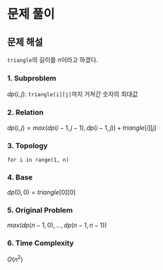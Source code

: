 # 문제 풀이

## 문제 해설

`triangle`의 길이를 $n$이라고 하겠다.

### 1. Subproblem

$dp(i, j)$: `triangle[i][j]`까지 거쳐간 숫자의 최대값

### 2. Relation

$dp(i, j) = max(dp(i-1, j-1), dp(i-1, j)) + triangle[i][j]$

### 3. Topology

`for i in range(1, n)`

### 4. Base

$dp(0, 0) = triangle[0][0]$

### 5. Original Problem

$max(dp(n-1, 0), ..., dp(n-1, n-1))$

### 6. Time Complexity

$O(n^2)$